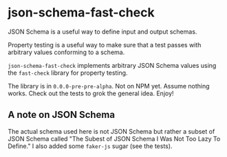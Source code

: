 # json-schema-fast-check

JSON Schema is a useful way to define input and output schemas.

Property testing is a useful way to make sure that a test passes with arbitrary values conforming to a schema.

`json-schema-fast-check` implements arbitrary JSON Schema values using the `fast-check` library for property testing.

The library is in `0.0.0-pre-pre-alpha`. Not on NPM yet. Assume nothing works. Check out the tests to grok the general idea. Enjoy!

## A note on JSON Schema

The actual schema used here is not JSON Schema but rather a subset of JSON Schema called "The Subest of JSON Schema I Was Not Too Lazy To Define." I also added some `faker-js` sugar (see the tests).